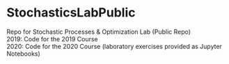 # StochasticsLabPublic
Repo for Stochastic Processes &amp; Optimization Lab (Public Repo)  
2019: Code for the 2019 Course  
2020: Code for the 2020 Course (laboratory exercises provided as Jupyter Notebooks)
